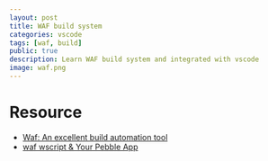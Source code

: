 ```yaml
---
layout: post
title: WAF build system
categories: vscode
tags: [waf, build]
public: true
description: Learn WAF build system and integrated with vscode
image: waf.png
---
```


# Resource
- [Waf: An excellent build automation tool](https://opensourceforu.com/2017/02/waf-excellent-build-automation-tool/)
- [waf wscript & Your Pebble App](https://www.youtube.com/watch?v=sjVnhEP94vM)